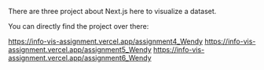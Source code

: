 There are three project about Next.js here to visualize a dataset.

You can directly find the project over there:

https://info-vis-assignment.vercel.app/assignment4_Wendy
https://info-vis-assignment.vercel.app/assignment5_Wendy
https://info-vis-assignment.vercel.app/assignment6_Wendy
